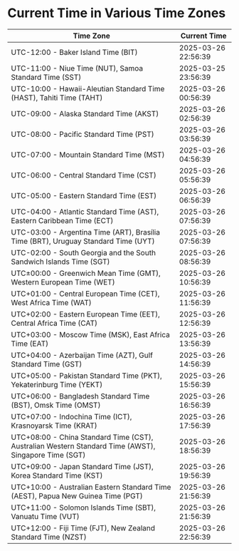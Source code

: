 # Current Time in Various Time Zones

| Time Zone | Current Time |
|-----------|--------------|
| UTC-12:00 - Baker Island Time (BIT) | 2025-03-26 22:56:39 |
| UTC-11:00 - Niue Time (NUT), Samoa Standard Time (SST) | 2025-03-25 23:56:39 |
| UTC-10:00 - Hawaii-Aleutian Standard Time (HAST), Tahiti Time (TAHT) | 2025-03-26 00:56:39 |
| UTC-09:00 - Alaska Standard Time (AKST) | 2025-03-26 02:56:39 |
| UTC-08:00 - Pacific Standard Time (PST) | 2025-03-26 03:56:39 |
| UTC-07:00 - Mountain Standard Time (MST) | 2025-03-26 04:56:39 |
| UTC-06:00 - Central Standard Time (CST) | 2025-03-26 05:56:39 |
| UTC-05:00 - Eastern Standard Time (EST) | 2025-03-26 06:56:39 |
| UTC-04:00 - Atlantic Standard Time (AST), Eastern Caribbean Time (ECT) | 2025-03-26 07:56:39 |
| UTC-03:00 - Argentina Time (ART), Brasília Time (BRT), Uruguay Standard Time (UYT) | 2025-03-26 07:56:39 |
| UTC-02:00 - South Georgia and the South Sandwich Islands Time (SGT) | 2025-03-26 08:56:39 |
| UTC±00:00 - Greenwich Mean Time (GMT), Western European Time (WET) | 2025-03-26 10:56:39 |
| UTC+01:00 - Central European Time (CET), West Africa Time (WAT) | 2025-03-26 11:56:39 |
| UTC+02:00 - Eastern European Time (EET), Central Africa Time (CAT) | 2025-03-26 12:56:39 |
| UTC+03:00 - Moscow Time (MSK), East Africa Time (EAT) | 2025-03-26 13:56:39 |
| UTC+04:00 - Azerbaijan Time (AZT), Gulf Standard Time (GST) | 2025-03-26 14:56:39 |
| UTC+05:00 - Pakistan Standard Time (PKT), Yekaterinburg Time (YEKT) | 2025-03-26 15:56:39 |
| UTC+06:00 - Bangladesh Standard Time (BST), Omsk Time (OMST) | 2025-03-26 16:56:39 |
| UTC+07:00 - Indochina Time (ICT), Krasnoyarsk Time (KRAT) | 2025-03-26 17:56:39 |
| UTC+08:00 - China Standard Time (CST), Australian Western Standard Time (AWST), Singapore Time (SGT) | 2025-03-26 18:56:39 |
| UTC+09:00 - Japan Standard Time (JST), Korea Standard Time (KST) | 2025-03-26 19:56:39 |
| UTC+10:00 - Australian Eastern Standard Time (AEST), Papua New Guinea Time (PGT) | 2025-03-26 21:56:39 |
| UTC+11:00 - Solomon Islands Time (SBT), Vanuatu Time (VUT) | 2025-03-26 21:56:39 |
| UTC+12:00 - Fiji Time (FJT), New Zealand Standard Time (NZST) | 2025-03-26 22:56:39 |
